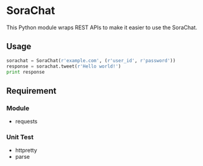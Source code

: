 # SoraChat

This Python module wraps REST APIs to make it easier to use the SoraChat.

## Usage

```Python
sorachat = SoraChat(r'example.com', (r'user_id', r'password'))
response = sorachat.tweet(r'Hello world!')
print response
```

## Requirement

### Module

- requests

### Unit Test

- httpretty
- parse
